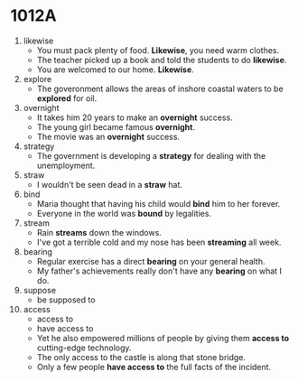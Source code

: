 # 1012A

1. likewise
   - You must pack plenty of food. **Likewise**, you need warm clothes. 
   - The teacher picked up a book and told the students to do **likewise**.
   - You are welcomed to our home. **Likewise**.
2. explore
   - The goveronment allows the areas of inshore coastal waters to be **explored** for oil.
3. overnight
   - It takes him 20 years to make an **overnight** success.
   - The young girl became famous **overnight**.
   - The movie was an **overnight** success.
4. strategy
   - The government is developing a **strategy** for dealing with the unemployment.
5. straw
   - I wouldn't be seen dead in a **straw** hat.
6. bind
   - Maria thought that having his child would **bind** him to her forever.
   - Everyone in the world was **bound** by legalities.
7. stream
   - Rain **streams** down the windows.
   - I've got a terrible cold and my nose has been **streaming** all week.
8. bearing
   - Regular exercise has a direct **bearing** on your general health.
   - My father's achievements really don't have any **bearing** on what I do.
9. suppose
   - be supposed to
10. access
    - access to
    - have access to
    - Yet he also empowered millions of people by giving them **access to** cutting-edge technology.
    - The only access to the castle is along that stone bridge.
    - Only a few people **have access to** the full facts of the incident.
